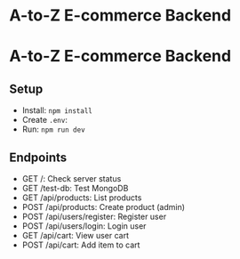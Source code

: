 # A-to-Z E-commerce Backend

# A-to-Z E-commerce Backend

## Setup

- Install: `npm install`
- Create `.env`:
- Run: `npm run dev`

## Endpoints

- GET /: Check server status
- GET /test-db: Test MongoDB
- GET /api/products: List products
- POST /api/products: Create product (admin)
- POST /api/users/register: Register user
- POST /api/users/login: Login user
- GET /api/cart: View user cart
- POST /api/cart: Add item to cart
